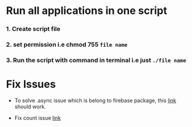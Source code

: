 # Run all applications in one script

### 1. Create script file
### 2. set permission i.e chmod 755 ``file name``
### 3. Run the script with command in terminal i.e just ``./file name``

# Fix Issues
 - To solve .async issue which is belong to firebase package, this [link](https://stackoverflow.com/questions/54691763/unable-to-connect-firebase-using-python-3-72) should work.
 
  - Fix count issue [link](https://stackoverflow.com/a/34957225/3773888)
